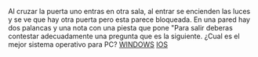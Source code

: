 Al cruzar la puerta uno entras en otra sala, al entrar se encienden las luces y se ve que hay otra puerta pero esta parece bloqueada. En una pared hay dos palancas y una nota con una piesta que pone "Para salir deberas contestar adecuadamente una pregunta que es la siguiente. ¿Cual es el mejor sistema operativo para PC? [WINDOWS](https://github.com/JosePalacios56/Novela_interactiva/blob/master/windows) [IOS](https://github.com/JosePalacios56/Novela_interactiva/blob/master/ios)

